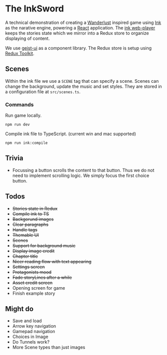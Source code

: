 # The InkSword

A technical demonstration of creating a [Wanderlust](https://differenttales.com/wanderlust/) inspired game using [Ink](https://www.inklestudios.com/ink/) as the narative engine, powering a [React](https://reactjs.org/) application. The [ink web-player](https://github.com/y-lohse/inkjs) keeps the stories state which we mirror into a Redux store to organize displaying of content.

We use [geist-ui](https://geist-ui.dev/) as a component library. The Redux store is setup using [Redux Toolkit](https://redux-toolkit.js.org/).

## Scenes

Within the ink file we use a `SCENE` tag that can specify a scene. Scenes can change the background, update the music and set styles. They are stored in a configuration file at `src/scenes.ts`.

### Commands

Run game locally.

```
npm run dev
```

Compile ink file to TypeScript. (current win and mac supported)

```
npm run ink:compile
```

## Trivia

- Focussing a button scrolls the content to that button. Thus we do not need to implement scrolling logic. We simply focus the first choice button.

## Todos

- ~~Stories state in Redux~~
- ~~Compile ink to TS~~
- ~~Backgorund images~~
- ~~Clear paragraphs~~
- ~~Handle tags~~
- ~~Themable UI~~
- ~~Scenes~~
- ~~Support for background music~~
- ~~Display image credit~~
- ~~Chapter title~~
- ~~Nicer reading flow with text appearing~~
- ~~Settings screen~~
- ~~Protagonists mood~~
- ~~Fade storyLines after a while~~
- ~~Asset credit screen~~
- Opening screen for game
- Finish example story


## Might do

- Save and load
- Arrow key navigation
- Gamepad navigation
- Choices in Image
- Do Tunnels work?
- More Scene types than just images